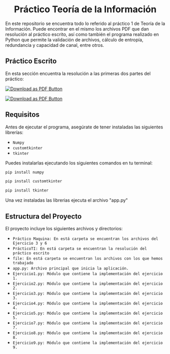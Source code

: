 <h1 align="center"> Práctico Teoría de la Información </h1>

En este repositorio se encuentra todo lo referido al práctico 1 de Teoría de la Información. Puede encontrar en el mismo los archivos PDF que dan resolución al práctico escrito, así como también el programa realizado en Python que permite la validación de archivos, cálculo de entropía, redundancia y capacidad de canal, entre otros.

## Práctico Escrito

En esta sección encuentra la resolución a las primeras dos partes del práctico:

[![Download as PDF Button](https://img.shields.io/badge/Resolución%20Práctico%201-EF3939?style=for-the-badge&logo=adobeacrobatreader&logoColor=white&color=black&labelColor=ec1c24)](PrácticoTI/Práctico1TeoríadeInformaciónEntropía.pdf)

[![Download as PDF Button](https://img.shields.io/badge/Resolución%20Práctico%202-EF3939?style=for-the-badge&logo=adobeacrobatreader&logoColor=white&color=black&labelColor=ec1c24)](PrácticoTI/PrácticoCanaldeInformación.pdf)

## Requisitos

Antes de ejecutar el programa, asegúrate de tener instaladas las siguientes librerías:

- `Numpy`
- `customtkinter`
- `tkinter`

Puedes instalarlas ejecutando los siguientes comandos en tu terminal:

```bash
pip install numpy
```
```bash
pip install customtkinter
```
```bash
pip install tkinter
```
Una vez instaladas las librerias ejecuta el archivo "app.py"

## Estructura del Proyecto
El proyecto incluye los siguientes archivos y directorios:
- `Práctico Maquina: En está carpeta se encuentran los archivos del Ejercicio 3 y 6`
- `PrácticoTI: En está carpeta se encuentran la resolución del práctico escrito`
- `file: En está carpeta se encuentran los archivos con los que hemos trabajado`
- `app.py: Archivo principal que inicia la aplicación.`
- `Ejercicio1.py: Módulo que contiene la implementación del ejercicio 1.`
- `Ejercicio2.py: Módulo que contiene la implementación del ejercicio 2.`
- `Ejercicio3.py: Módulo que contiene la implementación del ejercicio 3.`
- `Ejercicio4.py: Módulo que contiene la implementación del ejercicio 4.`
- `Ejercicio5.py: Módulo que contiene la implementación del ejercicio 5.`
- `Ejercicio7.py: Módulo que contiene la implementación del ejercicio 7.`
- `Ejercicio8.py: Módulo que contiene la implementación del ejercicio 8.`
- `Ejercicio9.py: Módulo que contiene la implementación del ejercicio 9.`
